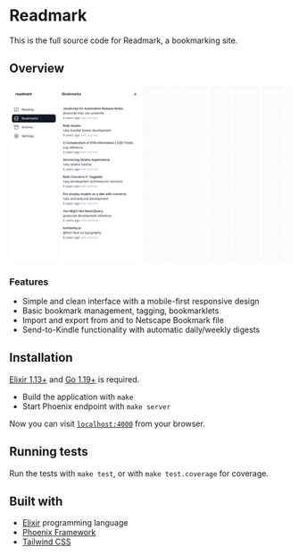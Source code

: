 # Readmark

This is the full source code for Readmark, a bookmarking site.

## Overview

![](priv/static/images/screenshot.png)

### Features

- Simple and clean interface with a mobile-first responsive design
- Basic bookmark management, tagging, bookmarklets
- Import and export from and to Netscape Bookmark file
- Send-to-Kindle functionality with automatic daily/weekly digests

## Installation

[Elixir 1.13+](https://elixir-lang.org/install.html) and [Go 1.19+](https://go.dev/doc/install) is required.

- Build the application with `make`
- Start Phoenix endpoint with `make server`

Now you can visit [`localhost:4000`](http://localhost:4000) from your browser.

## Running tests

Run the tests with `make test`, or with `make test.coverage` for coverage.

## Built with

- [Elixir](http://elixir-lang.org/) programming language
- [Phoenix Framework](https://www.phoenixframework.org/)
- [Tailwind CSS](https://tailwindcss.com/)
